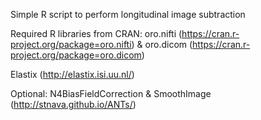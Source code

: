 Simple R script to perform longitudinal image subtraction

Required R libraries from CRAN: oro.nifti (https://cran.r-project.org/package=oro.nifti) & oro.dicom (https://cran.r-project.org/package=oro.dicom)

Elastix (http://elastix.isi.uu.nl/)

Optional: N4BiasFieldCorrection & SmoothImage (http://stnava.github.io/ANTs/)
